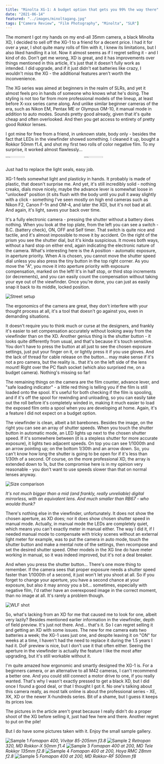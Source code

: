 ```yaml
---
title: "Minolta XG-1: A budget option that gets you 99% the way there"
date: "2021-06-14"
featured: "../images/minoltagang.jpg"
tags: ["Camera Review", "Film Photography", "Minolta", "SLR"]
---
```



The moment I got my hands on my end-all 35mm camera, a black Minolta XD, I decided to sell off the XG-1 to a friend for a decent price. I had it for over a year, I shot quite many rolls of film with it, I knew its limitations, but I also liked handling it a lot. Now it almost seems as if I regret selling it - and I kind of do. Don't get me wrong, XD is great, and it has improvements over things mentioned in this article, it's just that it doesn't fully work as intended. I did upgrade, and if it just didn't eat batteries like crazy, I wouldn't miss the XG - the additional features aren't worth the inconvenience.

The XG series was aimed at beginners in the realm of SLRs, and yet it almost feels pro in hands of someone who knows what he's doing. The styling is not too far from more professional models of the lineup, at least before X-xxx series came along. And unlike similar beginner cameras of the era, such as Nikon EM, Pentax ME or Olympus OM-10, it manual mode in addition to auto modes. Sounds pretty good already, given that it's quite cheap and often overlooked. And then you get access to entirety of pretty good Rokkor lenses.

I got mine for free from a friend, in unknown state, body only - besides the fact that LEDs in the viewfinder showed something. I cleaned it up, bought a Rokkor 50mm f1.4, and shot my first two rolls of color negative film. To my surprise, it worked almost flawlessly...

<div style="display:flex">
     <div style="flex:1;padding-left;">
          <img src="../images/xg1/leakycat.jpg" width="50%"/>
     </div>
     <div style="flex:1;padding-left:10px;">
          <img src="../images/xg1/leakytonez.jpg" width="50%"/>
     </div>
</div>

Just had to replace the light seals, easy job.

XG-1 feels somewhat light and plasticky in hands. It probably is made of plastic, that doesn't surprise me. And yet, it's still incredibly solid - nothing creaks, dials move nicely, maybe the advance lever is somewhat loose in "unlocked" position (it sits flush with the body until you pull it away slightly with a click - something I've seen mostly on high end cameras such as Nikon F2, Canon F-1n and OM-4, and later the XD), but it's not bad at all. And again, it's light, saves your back over time.

It's a fully electronic camera - pressing the shutter without a battery does nothing. When you look at the top plate, from the left you can see a switch - B.C. (battery check), ON, OFF and Self timer. That switch is quite nice and tactile, and it's almost impossible to move it by accident. On the right of the prism you see the shutter dial, but it's kinda suspicious. It moves both ways, without a hard stop on either end, again indicating the electronic nature of the camera. What's interesting here is the A position - automatic exposure, in aperture priority. When A is chosen, you cannot move the shutter speed dial unless you also press the tiny button in the top right corner. As you move the "A", you move it into aperture priority with exposure compensation, marked on the left! It's in half stop, or third stop increments (or decrements), and you can easily count the compensation without taking your eye out of the viewfinder. Once you're done, you can just as easily snap it back to its middle, locked position.

![Street setup](../images/xg1/xg1street.jpg)

The ergonomics of the camera are great, they don't interfere with your thought process at all, it's a tool that doesn't go against you, even in demanding situations.

It doesn't require you to think much or curse at the designers, and frankly it's easier to set compensation accurately without looking away from the viewfinder than on the XD. Another genius thing is the shutter button - it looks quite differently from usual, and that's because it's touch sensitive. You don't have to press the button at all just to see the chosen exposure settings, just put your finger on it, or lightly press it if you use gloves. And the lack of thread for cable release on the button... may make sense if it's not a pro camera, but the reality is.. that it's on the left side of the lens mount! Right over the PC flash socket (which also surprised me, on a budget camera). Nothing's missing so far!

The remaining things on the camera are the film counter, advance lever, and "safe loading indicator" - a little red thing is telling you if the film is still loaded onto the spool. It's useful for both checking if the film is spooling, and if it's off the spool for rewinding and unloading, so you can easily take out the roll before it's completely winded in, making it much easier to load the exposed film onto a spool when you are developing at home. Again, it's a feature I did not expect on a budget option.

The viewfinder is clean, albeit a bit barebones. Besides the image, on the right you can see an array of shutter speeds. When you touch the shutter button in automatic mode, an LED lights up next to the chosen shutter speed. If it's somewhere between (it is a stepless shutter for more accurate exposure), it lights two adjacent speeds. On top you can see 1/1000th and an arrow pointing up; on the bottom 1/30th and an arrow down. So, you can't know how long the shutter is going to be open for if it's less than 1/30th of a second. Of course, on the more professional XD, the array is extended down to 1s, but the compromise here is in my opinion very reasonable - you don't want to use speeds slower than that on normal lenses anyway.

![Size comparison](../images/xg1/sizecomp.jpg)

*It's not much bigger than a mid (and frankly, really unreliable) digital mirrorless, with an equivalent lens. And much smaller than RB67 - who woulda thunk?*

There's nothing else in the viewfinder, unfortunately. It does not show the chosen aperture, as XD does; nor it does show chosen shutter speed in manual mode. Actually, in manual mode the LEDs are completely quiet, which means you can't exactly meter in manual either. The way I did it, if I needed manual mode to compensate with tricky scenes without an external light meter for example, was to put the camera in auto mode, touch the shutter button and make a mental note of the settings, then recompose and set the desired shutter speed. Other models in the XG line do have meter working in manual, so it was indeed improved, but it's not a deal breaker.

And when you press the shutter button... There's one more thing to remember. If the camera sees that proper exposure needs a shutter speed faster than 1/1000th of a second, it just won't let you shoot at all. So if you forget to change your aperture, you have a second chance at your exposure, but also it may annoy you a bit... sometimes, especially with negative film, I'd rather have an overexposed image in the correct moment, than no image at all. It's rarely a problem though.

![WLF shot](../images/xg1/wlfshot.jpg)

So, what's lacking from an XD for me that caused me to look for one, albeit very lazily? Besides mentioned earlier information in the viewfinder, depth of field preview. It's just not there. And... that's it. So I can regret selling it and getting an XD with some issues. The new for me camera eats two batteries a week; the XG-1 uses just one, and despite leaving it on "ON" for weeks at a time, I haven't had the need to replace it during the 1.5 years I had it. DoF preview is nice, but I don't use it that often either. Seeing the aperture in the viewfinder is actually the feature I like the most after upgrading, but it's still workable without it.

I'm quite amazed how ergonomic and smartly designed the XG-1 is. For a beginners camera, or an alternative to all M42 cameras, I can't recommend a better one. And you could still connect a motor drive to one, if you really wanted. That's why I wasn't exactly pressed to get a black XD, but I did once I found a good deal, or that I thought I got it. No one's talking about this camera really, as most talk online is about the professional series - XE, XK, XD or the newer X-hundreds series. Bit of a shame, but I guess it keeps its prices low.

The pictures in the article aren't great because I really didn't do a proper shoot of the XG before selling it, just had few here and there. Another regret to put on the pile!

But I do have some pictures taken with it. Enjoy the small sample gallery.

![Sample 1](../images/xg1/sample.jpg)
*Fomapan 400, Vivitar 85-205mm f3.8*
![Sample 2](../images/xg1/sample2.jpg)
*Retropan 320, MD Rokkor-X 50mm f1.4*
![Sample 3](../images/xg1/sample3.jpg)
*Fomapan 400 at 200, MD Tele Rokkor 135mm f2.8*
![Sample 4](../images/xg1/sample4.jpg)
*Fomapan 400 at 200, Hoya RMC 28mm f2.8*
![Sample 5](../images/xg1/sample5.jpg)
*Fomapan 400 at 200, MD Rokkor-RF 500mm f8*